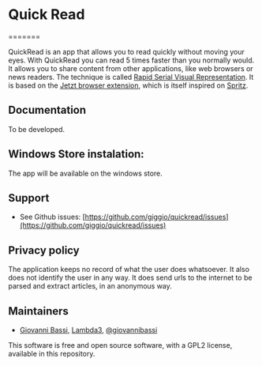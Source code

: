 ﻿# Quick Read
=======

QuickRead is an app that allows you to read quickly without moving your eyes. With QuickRead you can read 5 times faster than you normally would. It allows you to share content from other applications, like web browsers or news readers.
The technique is called [Rapid Serial Visual Representation](http://en.wikipedia.org/wiki/Rapid_Serial_Visual_Presentation).
It is based on the [Jetzt browser extension](https://github.com/ds300/jetzt), which is itself inspired on [Spritz](http://www.spritzinc.com/).

## Documentation

To be developed.

## Windows Store instalation:

The app will be available on the windows store.

## Support

* See Github issues: [https://github.com/giggio/quickread/issues](https://github.com/giggio/quickread/issues)

## Privacy policy

The application keeps no record of what the user does whatsoever. It also does not identify the user in any way. It does send urls to the internet to be parsed and extract articles, in an anonymous way.

## Maintainers

* [Giovanni Bassi](http://blog.lambda3.com.br/L3/giovannibassi/), [Lambda3](http://www.lambda3.com.br), [@giovannibassi](http://twitter.com/giovannibassi)

This software is free and open source software, with a GPL2 license, available in this repository.
